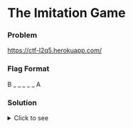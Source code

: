 # The Imitation Game

### Problem
https://ctf-l2q5.herokuapp.com/

### Flag Format
B _ _ _ _ _ A

### Solution
<details>
  <summary>Click to see</summary>
  
<br>

Step 1: Right click to 'inspect' </br>

Step 2: Observe how there are 3 divs (boxes) but only 2 divs (boxes) are displayed</br> 

Step 3: Move over to the style tag and remove the display property with the value 'none' for box b3</br> 

Step 4: use pigpen cipher to decrypt the text contained within the third box to get the flag (bazinga)

</details>